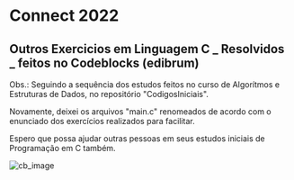 # Connect 2022
## Outros Exercicios em Linguagem C _ Resolvidos _ feitos no Codeblocks (edibrum)

Obs.: Seguindo a sequência dos estudos feitos no curso de Algorítmos e Estruturas de Dados, no repositório "CodigosIniciais".

Novamente, deixei os arquivos "main.c" renomeados de acordo com o enunciado dos exercícios realizados para facilitar.

Espero que possa ajudar outras pessoas em seus estudos iniciais de Programação em C também.

![cb_image](https://user-images.githubusercontent.com/106160411/186919903-2e051a38-7082-452a-a6c7-1f9e924d98a4.jpg)
